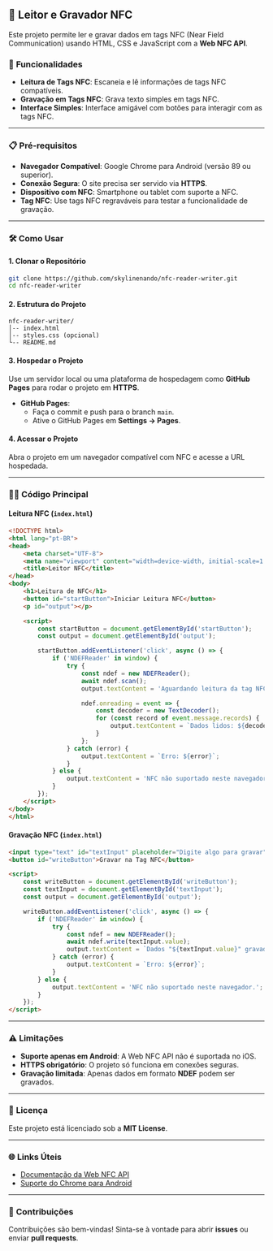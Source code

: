 ## 📱 **Leitor e Gravador NFC**

Este projeto permite ler e gravar dados em tags NFC (Near Field Communication) usando HTML, CSS e JavaScript com a **Web NFC API**.

### 🚀 **Funcionalidades**

- **Leitura de Tags NFC**: Escaneia e lê informações de tags NFC compatíveis.
- **Gravação em Tags NFC**: Grava texto simples em tags NFC.
- **Interface Simples**: Interface amigável com botões para interagir com as tags NFC.

---

### 📋 **Pré-requisitos**

- **Navegador Compatível**: Google Chrome para Android (versão 89 ou superior).
- **Conexão Segura**: O site precisa ser servido via **HTTPS**.
- **Dispositivo com NFC**: Smartphone ou tablet com suporte a NFC.
- **Tag NFC**: Use tags NFC regraváveis para testar a funcionalidade de gravação.

---

### 🛠️ **Como Usar**

#### **1. Clonar o Repositório**

```bash
git clone https://github.com/skylinenando/nfc-reader-writer.git
cd nfc-reader-writer
```

#### **2. Estrutura do Projeto**

```plaintext
nfc-reader-writer/
│-- index.html
│-- styles.css (opcional)
└-- README.md
```

#### **3. Hospedar o Projeto**

Use um servidor local ou uma plataforma de hospedagem como **GitHub Pages** para rodar o projeto em **HTTPS**.

- **GitHub Pages**:
  - Faça o commit e push para o branch `main`.
  - Ative o GitHub Pages em **Settings → Pages**.
  
#### **4. Acessar o Projeto**

Abra o projeto em um navegador compatível com NFC e acesse a URL hospedada.

---

### 🧑‍💻 **Código Principal**

#### **Leitura NFC (`index.html`)**

```html
<!DOCTYPE html>
<html lang="pt-BR">
<head>
    <meta charset="UTF-8">
    <meta name="viewport" content="width=device-width, initial-scale=1.0">
    <title>Leitor NFC</title>
</head>
<body>
    <h1>Leitura de NFC</h1>
    <button id="startButton">Iniciar Leitura NFC</button>
    <p id="output"></p>

    <script>
        const startButton = document.getElementById('startButton');
        const output = document.getElementById('output');

        startButton.addEventListener('click', async () => {
            if ('NDEFReader' in window) {
                try {
                    const ndef = new NDEFReader();
                    await ndef.scan();
                    output.textContent = 'Aguardando leitura da tag NFC...';

                    ndef.onreading = event => {
                        const decoder = new TextDecoder();
                        for (const record of event.message.records) {
                            output.textContent = `Dados lidos: ${decoder.decode(record.data)}`;
                        }
                    };
                } catch (error) {
                    output.textContent = `Erro: ${error}`;
                }
            } else {
                output.textContent = 'NFC não suportado neste navegador.';
            }
        });
    </script>
</body>
</html>
```

#### **Gravação NFC (`index.html`)**

```html
<input type="text" id="textInput" placeholder="Digite algo para gravar">
<button id="writeButton">Gravar na Tag NFC</button>

<script>
    const writeButton = document.getElementById('writeButton');
    const textInput = document.getElementById('textInput');
    const output = document.getElementById('output');

    writeButton.addEventListener('click', async () => {
        if ('NDEFReader' in window) {
            try {
                const ndef = new NDEFReader();
                await ndef.write(textInput.value);
                output.textContent = `Dados "${textInput.value}" gravados com sucesso!`;
            } catch (error) {
                output.textContent = `Erro: ${error}`;
            }
        } else {
            output.textContent = 'NFC não suportado neste navegador.';
        }
    });
</script>
```

---

### ⚠️ **Limitações**

- **Suporte apenas em Android**: A Web NFC API não é suportada no iOS.
- **HTTPS obrigatório**: O projeto só funciona em conexões seguras.
- **Gravação limitada**: Apenas dados em formato **NDEF** podem ser gravados.

---

### 📄 **Licença**

Este projeto está licenciado sob a **MIT License**.

---

### 🌐 **Links Úteis**

- [Documentação da Web NFC API](https://developer.mozilla.org/pt-BR/docs/Web/API/Web_NFC_API)
- [Suporte do Chrome para Android](https://caniuse.com/webnfc)

---

### 🤝 **Contribuições**

Contribuições são bem-vindas! Sinta-se à vontade para abrir **issues** ou enviar **pull requests**.
